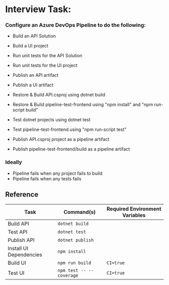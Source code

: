 # Interview Task:

### Configure an Azure DevOps Pipeline to do the following:

- Build an API Solution
- Build a UI project
- Run unit tests for the API Solution
- Run unit tests for the UI project
- Publish an API artifact
- Publish a UI artifact

- Restore & Build API.csproj using dotnet build
- Restore & Build pipeline-test-frontend using "npm install" and "npm run-script build"
- Test dotnet projects using dotnet test
- Test pipeline-test-frontend using "npm run-script test"
- Publish API.csproj project as a pipeline artifact
- Publish pipeline-test-frontend/build as a pipeline artifact

### Ideally

- Pipeline fails when any project fails to build
- Pipeline fails when any tests fails

## Reference

| Task                    | Command(s)               | Required Environment Variables |
| ----------------------- | ------------------------ | ------------------------------ |
| Build API               | `dotnet build`           |
| Test API                | `dotnet test`            |
| Publish API             | `dotnet publish`         |
| Install UI Dependencies | `npm install`            |
| Build UI                | `npm run build`          | `CI=true`                      |
| Test UI                 | `npm test -- --coverage` | `CI=true`                      |
